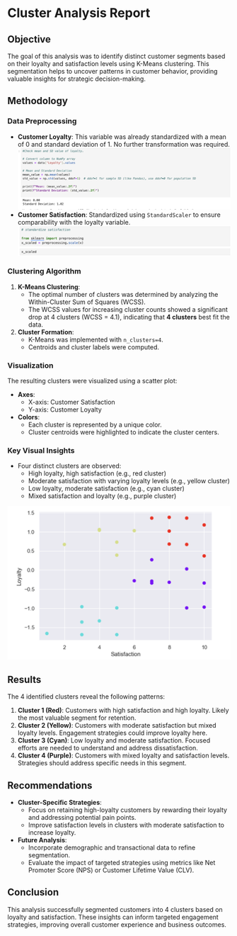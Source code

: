 # Cluster Analysis Report

## Objective
The goal of this analysis was to identify distinct customer segments based on their loyalty and satisfaction levels using K-Means clustering. This segmentation helps to uncover patterns in customer behavior, providing valuable insights for strategic decision-making.

## Methodology
### Data Preprocessing
- **Customer Loyalty**: This variable was already standardized with a mean of 0 and standard deviation of 1. No further transformation was required.
  ![image_url](https://github.com/MbaliMabaso/ClusterAnalysis-of-Customer-loyalty-and-satisfaction/blob/9d822a1d1979f9edb16e7bcb73504192f4897bc1/MeanAndSDofLoyalty.png)
- **Customer Satisfaction**: Standardized using `StandardScaler` to ensure comparability with the loyalty variable.
  ![image_url](https://github.com/MbaliMabaso/ClusterAnalysis-of-Customer-loyalty-and-satisfaction/blob/37c90917655000dcb1b4e80abaa8fac5284d663f/StandardizeSatisfaction.png)


### Clustering Algorithm
1. **K-Means Clustering**:
   - The optimal number of clusters was determined by analyzing the Within-Cluster Sum of Squares (WCSS).
   - The WCSS values for increasing cluster counts showed a significant drop at 4 clusters (WCSS = 4.1), indicating that **4 clusters** best fit the data.
2. **Cluster Formation**:
   - K-Means was implemented with `n_clusters=4`.
   - Centroids and cluster labels were computed.

### Visualization
The resulting clusters were visualized using a scatter plot:
- **Axes**:
  - X-axis: Customer Satisfaction
  - Y-axis: Customer Loyalty
- **Colors**:
  - Each cluster is represented by a unique color.
  - Cluster centroids were highlighted to indicate the cluster centers.

### Key Visual Insights
- Four distinct clusters are observed:
  - High loyalty, high satisfaction (e.g., red cluster)
  - Moderate satisfaction with varying loyalty levels (e.g., yellow cluster)
  - Low loyalty, moderate satisfaction (e.g., cyan cluster)
  - Mixed satisfaction and loyalty (e.g., purple cluster)

![Cluster Visualization](CustomerLoyaltyandSatisfactionClusters.png)

## Results
The 4 identified clusters reveal the following patterns:
1. **Cluster 1 (Red)**: Customers with high satisfaction and high loyalty. Likely the most valuable segment for retention.
2. **Cluster 2 (Yellow)**: Customers with moderate satisfaction but mixed loyalty levels. Engagement strategies could improve loyalty here.
3. **Cluster 3 (Cyan)**: Low loyalty and moderate satisfaction. Focused efforts are needed to understand and address dissatisfaction.
4. **Cluster 4 (Purple)**: Customers with mixed loyalty and satisfaction levels. Strategies should address specific needs in this segment.

## Recommendations
- **Cluster-Specific Strategies**:
  - Focus on retaining high-loyalty customers by rewarding their loyalty and addressing potential pain points.
  - Improve satisfaction levels in clusters with moderate satisfaction to increase loyalty.
- **Future Analysis**:
  - Incorporate demographic and transactional data to refine segmentation.
  - Evaluate the impact of targeted strategies using metrics like Net Promoter Score (NPS) or Customer Lifetime Value (CLV).

## Conclusion
This analysis successfully segmented customers into 4 clusters based on loyalty and satisfaction. These insights can inform targeted engagement strategies, improving overall customer experience and business outcomes.

